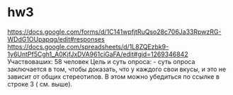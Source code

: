 # hw3
https://docs.google.com/forms/d/1C141wpfjtRuQso28c706Ja33RpwzRG-WDdG1OUpapqg/edit#responses
https://docs.google.com/spreadsheets/d/1L8ZQEzbk9-1y6UntPf5Cgh1_A0KjfJxDVA961ciGaFA/edit#gid=1269346842
Участвоваших: 58 человек
Цель и суть  опроса: - суть опроса заключается в том, чтобы доказать, что у каждого свои вкусы, и это не зависит от общих стереотипов. В этом можно убедиться по ссылке в строке 3 ( см. выше).
